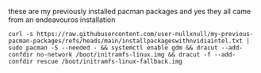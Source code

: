these are my previously installed pacman packages and yes they all came from an endeavouros installation
```
curl -s https://raw.githubusercontent.com/user-nullxnull/my-previous-pacman-packages/refs/heads/main/installpackageswithnvidiaintel.txt | sudo pacman -S --needed - && systemctl enable gdm && dracut --add-confdir no-network /boot/initramfs-linux.img && dracut -f --add-confdir rescue /boot/initramfs-linux-fallback.img
```
